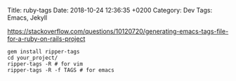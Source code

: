 Title:  ruby-tags
Date:   2018-10-24 12:36:35 +0200
Category: Dev
Tags: Emacs, Jekyll


<https://stackoverflow.com/questions/10120720/generating-emacs-tags-file-for-a-ruby-on-rails-project>

    gem install ripper-tags
    cd your_project/
    ripper-tags -R # for vim
    ripper-tags -R -f TAGS # for emacs

